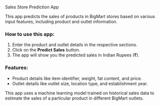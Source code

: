 Sales Store Prediction App

This app predicts the sales of products in BigMart stores based on various input features, including product and outlet information.

### How to use this app:
1. Enter the product and outlet details in the respective sections.
2. Click on the **Predict Sales** button.
3. The app will show you the predicted sales in Indian Rupees (₹).

### Features:
- Product details like item identifier, weight, fat content, and price.
- Outlet details like outlet size, location type, and establishment year.

This app uses a machine learning model trained on historical sales data to estimate the sales of a particular product in different BigMart outlets.
